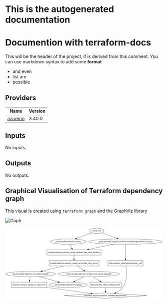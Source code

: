 <!-- BEGIN_TF_DOCS -->
# This is the autogenerated documentation

# Documention with terraform-docs

This will be the header of the project, if is derived from this comment.
You can use markdown syntax to add some **format**

- and even
- list are
- possible

## Providers

| Name | Version |
|------|---------|
| <a name="provider_azurerm"></a> [azurerm](#provider\_azurerm) | 3.40.0 |

## Inputs

No inputs.

## Outputs

No outputs.

## Graphical Visualisation of Terraform dependency graph

This visual is created using `terraform graph` and the GraphViz library

![Gaph](doc/infrastructure_graph.png)
<!-- END_TF_DOCS -->
![Gaph](infrastructure_graph.png)
